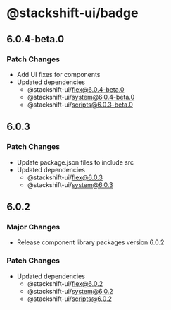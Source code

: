 # @stackshift-ui/badge

## 6.0.4-beta.0

### Patch Changes

- Add UI fixes for components
- Updated dependencies
  - @stackshift-ui/flex@6.0.4-beta.0
  - @stackshift-ui/system@6.0.4-beta.0
  - @stackshift-ui/scripts@6.0.3-beta.0

## 6.0.3

### Patch Changes

- Update package.json files to include src
- Updated dependencies
  - @stackshift-ui/flex@6.0.3
  - @stackshift-ui/system@6.0.3

## 6.0.2

### Major Changes

- Release component library packages version 6.0.2

### Patch Changes

- Updated dependencies
  - @stackshift-ui/flex@6.0.2
  - @stackshift-ui/system@6.0.2
  - @stackshift-ui/scripts@6.0.2

